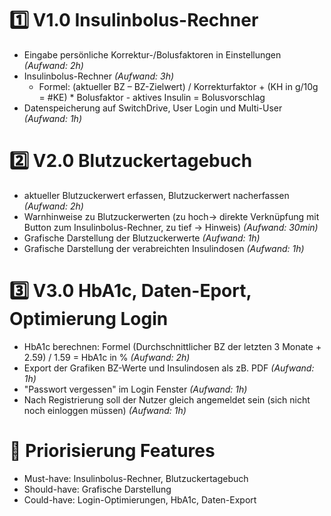# 1️⃣ V1.0 Insulinbolus-Rechner
- Eingabe persönliche Korrektur-/Bolusfaktoren in Einstellungen *(Aufwand: 2h)*
- Insulinbolus-Rechner *(Aufwand: 3h)*
    - Formel: (aktueller BZ – BZ-Zielwert) / Korrekturfaktor + (KH in g/10g = #KE) * Bolusfaktor - aktives Insulin = Bolusvorschlag
- Datenspeicherung auf SwitchDrive, User Login und Multi-User *(Aufwand: 1h)*

# 2️⃣ V2.0 Blutzuckertagebuch
- aktueller Blutzuckerwert erfassen, Blutzuckerwert nacherfassen *(Aufwand: 2h)*
- Warnhinweise zu Blutzuckerwerten (zu hoch-> direkte Verknüpfung mit Button zum Insulinbolus-Rechner, zu tief -> Hinweis) *(Aufwand: 30min)*
- Grafische Darstellung der Blutzuckerwerte *(Aufwand: 1h)*
- Grafische Darstellung der verabreichten Insulindosen *(Aufwand: 1h)*

# 3️⃣ V3.0 HbA1c, Daten-Eport, Optimierung Login
- HbA1c berechnen: Formel (Durchschnittlicher BZ der letzten 3 Monate + 2.59) / 1.59 = HbA1c in % *(Aufwand: 2h)*
- Export der Grafiken BZ-Werte und Insulindosen als zB. PDF *(Aufwand: 1h)*
- "Passwort vergessen" im Login Fenster *(Aufwand: 1h)*
- Nach Registrierung soll der Nutzer gleich angemeldet sein (sich nicht noch einloggen müssen) *(Aufwand: 1h)*

# 🔢 Priorisierung Features
- Must-have: Insulinbolus-Rechner, Blutzuckertagebuch
- Should-have: Grafische Darstellung
- Could-have: Login-Optimierungen, HbA1c, Daten-Export

